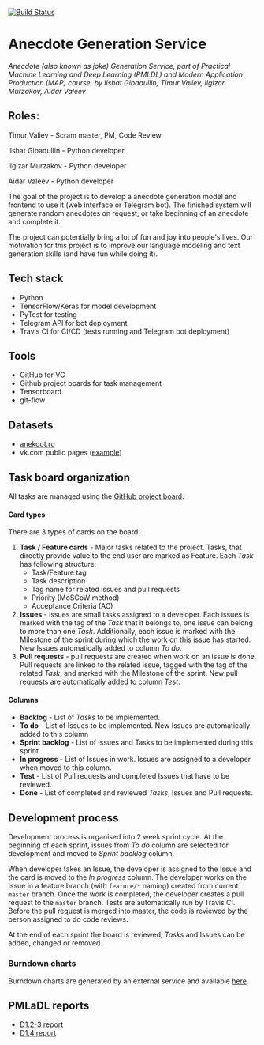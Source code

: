 [![Build Status](https://travis-ci.com/Nitrogen13/joke-generation-service.svg?branch=master)](https://travis-ci.com/Nitrogen13/joke-generation-service)

# Anecdote Generation Service
*Anecdote (also known as joke) Generation Service, part of Practical Machine Learning and Deep Learning (PMLDL)
and Modern Application Production (MAP) course.*
*by Ilshat Gibadullin, Timur Valiev, Ilgizar Murzakov, Aidar Valeev*

## Roles:
Timur Valiev - Scram master, PM, Code Review

Ilshat Gibadullin - Python developer

Ilgizar Murzakov - Python developer

Aidar Valeev - Python developer

The goal of the project is to develop a anecdote generation model and frontend to use it 
(web interface or Telegram bot). The finished system will generate random anecdotes on request, 
or take beginning of an anecdote and complete it.

The project can potentially bring a lot of fun and joy into people's lives. 
Our motivation for this project is to improve our language modeling and text generation skills 
(and have fun while doing it).   


## Tech stack
* Python 
* TensorFlow/Keras for model development
* PyTest for testing
* Telegram API for bot deployment
* Travis CI for CI/CD (tests running and Telegram bot deployment)

## Tools
* GitHub for VC
* Github project boards for task management
* Tensorboard
* git-flow

## Datasets
* [anekdot.ru](https://www.anekdot.ru/)
* vk.com public pages ([example](https://vk.com/jumoreski))

## Task board organization
All tasks are managed using the [GitHub project board](https://github.com/Nitrogen13/joke-generation-service/projects/2).

#### Card types
There are 3 types of cards on the board:
1. **Task / Feature cards** - Major tasks related to the project. Tasks, that directly 
provide value to the end user are marked as Feature. Each *Task* has following structure:
    * Task/Feature tag
    * Task description
    * Tag name for related issues and pull requests
    * Priority (MoSCoW method)
    * Acceptance Criteria (AC)
1. **Issues** - issues are small tasks assigned to a developer. Each issues is marked with the tag of the *Task* that it 
belongs to, one issue can belong to more than one *Task*. Additionally, each issue is marked with the Milestone of the
sprint during which the work on this issue has started. New Issues automatically added to column *To do*.
1. **Pull requests** - pull requests are created when work on an issue is done. Pull requests are linked to the related 
issue, tagged with the tag of the related *Task*, and marked with the Milestone of the sprint. New pull requests are 
automatically added to column *Test*.

#### Columns 
* **Backlog** - List of *Tasks* to be implemented.
* **To do** - List of Issues to be implemented. New Issues are automatically added to this column 
* **Sprint backlog** - List of Issues and Tasks to be implemented during this sprint.
* **In progress** - List of Issues in work. Issues are assigned to a developer when moved to this column.
* **Test** - List of Pull requests and completed Issues that have to be reviewed.
* **Done** - List of completed and reviewed *Tasks*, Issues and Pull requests.

## Development process
Development process is organised into 2 week sprint cycle. At the beginning of each sprint, issues from *To do* column
are selected for development and moved to *Sprint backlog* column.

When developer takes an Issue, the developer is assigned to the Issue and the card is moved to the *In progress* column.
The developer works on the Issue in a feature branch (with `feature/*` naming) created from current `master` branch. 
Once the work is completed, the developer creates a pull request to the `master` branch. Tests are automatically run 
by Travis CI. Before the pull request is merged into master, the code is reviewed by the person assigned to do code 
reviews.
 
At the end of each sprint the board is reviewed, *Tasks* and Issues can be added, changed or removed.

### Burndown charts  
Burndown charts are generated by an external service and available 
[here](http://radekstepan.com/burnchart/#!/Nitrogen13/joke-generation-service). 


## PMLaDL reports
* [D1.2-3 report](https://docs.google.com/document/d/1glTFTSRTlGs8IzuBljlIg9i5bvsGj1IOCFR_f2FSK1I/edit?usp=sharing)
* [D1.4 report](https://docs.google.com/document/d/1gU_4gnmQ1Fy-h28csdIIT_OutgjfCzKi_W-iu5qKVKs/edit?usp=sharing)